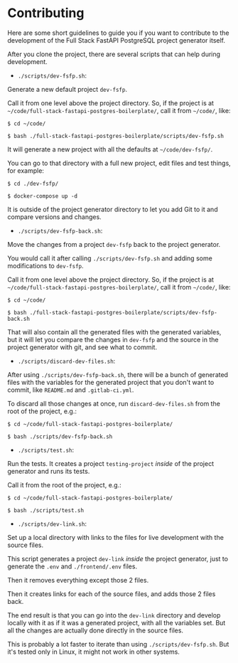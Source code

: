 # Contributing

Here are some short guidelines to guide you if you want to contribute to the development of the Full Stack FastAPI PostgreSQL project generator itself.

After you clone the project, there are several scripts that can help during development.

* `./scripts/dev-fsfp.sh`:

Generate a new default project `dev-fsfp`.

Call it from one level above the project directory. So, if the project is at `~/code/full-stack-fastapi-postgres-boilerplate/`, call it from `~/code/`, like:

```console
$ cd ~/code/

$ bash ./full-stack-fastapi-postgres-boilerplate/scripts/dev-fsfp.sh
```

It will generate a new project with all the defaults at `~/code/dev-fsfp/`.

You can go to that directory with a full new project, edit files and test things, for example:

```console
$ cd ./dev-fsfp/

$ docker-compose up -d
```

It is outside of the project generator directory to let you add Git to it and compare versions and changes.

* `./scripts/dev-fsfp-back.sh`:

Move the changes from a project `dev-fsfp` back to the project generator.

You would call it after calling `./scripts/dev-fsfp.sh` and adding some modifications to `dev-fsfp`.

Call it from one level above the project directory. So, if the project is at `~/code/full-stack-fastapi-postgres-boilerplate/`, call it from `~/code/`, like:

```console
$ cd ~/code/

$ bash ./full-stack-fastapi-postgres-boilerplate/scripts/dev-fsfp-back.sh
```

That will also contain all the generated files with the generated variables, but it will let you compare the changes in `dev-fsfp` and the source in the project generator with git, and see what to commit.

* `./scripts/discard-dev-files.sh`:

After using `./scripts/dev-fsfp-back.sh`, there will be a bunch of generated files with the variables for the generated project that you don't want to commit, like `README.md` and `.gitlab-ci.yml`.

To discard all those changes at once, run `discard-dev-files.sh` from the root of the project, e.g.:

```console
$ cd ~/code/full-stack-fastapi-postgres-boilerplate/

$ bash ./scripts/dev-fsfp-back.sh
```

* `./scripts/test.sh`:

Run the tests. It creates a project `testing-project` *inside* of the project generator and runs its tests.

Call it from the root of the project, e.g.:

```console
$ cd ~/code/full-stack-fastapi-postgres-boilerplate/

$ bash ./scripts/test.sh
```

* `./scripts/dev-link.sh`:

Set up a local directory with links to the files for live development with the source files.

This script generates a project `dev-link` *inside* the project generator, just to generate the `.env` and `./frontend/.env` files.

Then it removes everything except those 2 files.

Then it creates links for each of the source files, and adds those 2 files back.

The end result is that you can go into the `dev-link` directory and develop locally with it as if it was a generated project, with all the variables set. But all the changes are actually done directly in the source files.

This is probably a lot faster to iterate than using `./scripts/dev-fsfp.sh`. But it's tested only in Linux, it might not work in other systems.

